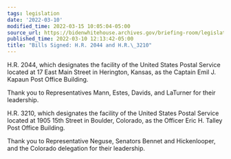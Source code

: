 ```yaml
---
tags: legislation
date: '2022-03-10'
modified_time: 2022-03-15 10:05:04-05:00
source_url: https://bidenwhitehouse.archives.gov/briefing-room/legislation/2022/03/10/bills-signed-h-r-2044-and-h-r-3210/
published_time: 2022-03-10 12:13:42-05:00
title: "Bills Signed: H.R. 2044 and H.R.\_3210"
---
```

 
H.R. 2044, which designates the facility of the United States Postal
Service located at 17 East Main Street in Herington, Kansas, as the
Captain Emil J. Kapaun Post Office Building.

Thank you to Representatives Mann, Estes, Davids, and LaTurner for their
leadership.

H.R. 3210, which designates the facility of the United States Postal
Service located at 1905 15th Street in Boulder, Colorado, as the Officer
Eric H. Talley Post Office Building.

Thank you to Representative Neguse, Senators Bennet and Hickenlooper,
and the Colorado delegation for their leadership.
